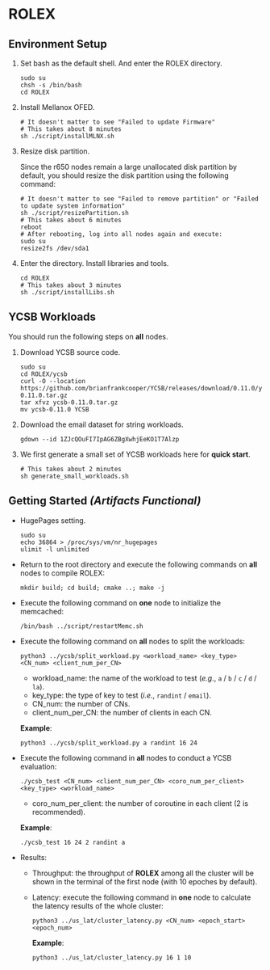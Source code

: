 # ROLEX

## Environment Setup


1) Set bash as the default shell. And enter the ROLEX directory.
    ```shell
    sudo su
    chsh -s /bin/bash
    cd ROLEX
    ```

2) Install Mellanox OFED.
    ```shell
    # It doesn't matter to see "Failed to update Firmware"
    # This takes about 8 minutes
    sh ./script/installMLNX.sh
    ```

3) Resize disk partition.

    Since the r650 nodes remain a large unallocated disk partition by default, you should resize the disk partition using the following command:
    ```shell
    # It doesn't matter to see "Failed to remove partition" or "Failed to update system information"
    sh ./script/resizePartition.sh
    # This takes about 6 minutes
    reboot
    # After rebooting, log into all nodes again and execute:
    sudo su
    resize2fs /dev/sda1
    ```

4) Enter the directory. Install libraries and tools.
    ```shell
    cd ROLEX
    # This takes about 3 minutes
    sh ./script/installLibs.sh
    ```


## YCSB Workloads

You should run the following steps on **all** nodes.

1) Download YCSB source code.
    ```shell
    sudo su
    cd ROLEX/ycsb
    curl -O --location https://github.com/brianfrankcooper/YCSB/releases/download/0.11.0/ycsb-0.11.0.tar.gz
    tar xfvz ycsb-0.11.0.tar.gz
    mv ycsb-0.11.0 YCSB
    ```
2) Download the email dataset for string workloads.
    ```shell
    gdown --id 1ZJcQOuFI7IpAG6ZBgXwhjEeKO1T7Alzp
    ```

3) We first generate a small set of YCSB workloads here for **quick start**.
    ```shell
    # This takes about 2 minutes
    sh generate_small_workloads.sh
    ```


## Getting Started *(Artifacts Functional)*

* HugePages setting.
    ```shell
    sudo su
    echo 36864 > /proc/sys/vm/nr_hugepages
    ulimit -l unlimited
    ```

* Return to the root directory and execute the following commands on **all** nodes to compile ROLEX:
    ```shell
    mkdir build; cd build; cmake ..; make -j
    ```

* Execute the following command on **one** node to initialize the memcached:
    ```shell
    /bin/bash ../script/restartMemc.sh
    ```

* Execute the following command on **all** nodes to split the workloads:
    ```shell
    python3 ../ycsb/split_workload.py <workload_name> <key_type> <CN_num> <client_num_per_CN>
    ```
    * workload_name: the name of the workload to test (*e.g.*, `a` / `b` / `c` / `d` / `la`).
    * key_type: the type of key to test (*i.e.*, `randint` / `email`).
    * CN_num: the number of CNs.
    * client_num_per_CN: the number of clients in each CN.

    **Example**:
    ```shell
    python3 ../ycsb/split_workload.py a randint 16 24
    ```

* Execute the following command in **all** nodes to conduct a YCSB evaluation:
    ```shell
    ./ycsb_test <CN_num> <client_num_per_CN> <coro_num_per_client> <key_type> <workload_name>
    ```
    * coro_num_per_client: the number of coroutine in each client (2 is recommended).

    **Example**:
    ```shell
    ./ycsb_test 16 24 2 randint a
    ```

* Results:
    * Throughput: the throughput of **ROLEX** among all the cluster will be shown in the terminal of the first node (with 10 epoches by default).
    * Latency: execute the following command in **one** node to calculate the latency results of the whole cluster:
        ```shell
        python3 ../us_lat/cluster_latency.py <CN_num> <epoch_start> <epoch_num>
        ```

        **Example**:
        ```shell
        python3 ../us_lat/cluster_latency.py 16 1 10
        ```
